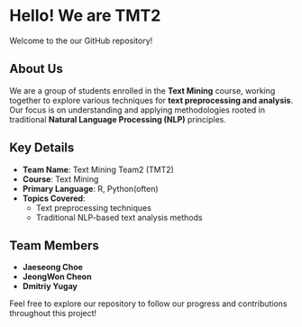 # Hello! We are TMT2

Welcome to the our GitHub repository!

## About Us
We are a group of students enrolled in the **Text Mining** course, working together to explore various techniques for **text preprocessing and analysis**. Our focus is on understanding and applying methodologies rooted in traditional **Natural Language Processing (NLP)** principles.

## Key Details
- **Team Name**: Text Mining Team2 (TMT2)
- **Course**: Text Mining
- **Primary Language**: R, Python(often)
- **Topics Covered**: 
  - Text preprocessing techniques
  - Traditional NLP-based text analysis methods

## Team Members
- **Jaeseong Choe**  
- **JeongWon Cheon**  
- **Dmitriy Yugay**

Feel free to explore our repository to follow our progress and contributions throughout this project!

